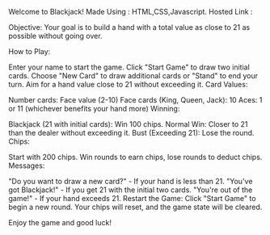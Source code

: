 Welcome to Blackjack!
Made Using : HTML,CSS,Javascript.
Hosted Link : 

Objective:
Your goal is to build a hand with a total value as close to 21 as possible without going over.

How to Play:

Enter your name to start the game.
Click "Start Game" to draw two initial cards.
Choose "New Card" to draw additional cards or "Stand" to end your turn.
Aim for a hand value close to 21 without exceeding it.
Card Values:

Number cards: Face value (2-10)
Face cards (King, Queen, Jack): 10
Aces: 1 or 11 (whichever benefits your hand more)
Winning:

Blackjack (21 with initial cards): Win 100 chips.
Normal Win: Closer to 21 than the dealer without exceeding it.
Bust (Exceeding 21): Lose the round.
Chips:

Start with 200 chips.
Win rounds to earn chips, lose rounds to deduct chips.
Messages:

"Do you want to draw a new card?" - If your hand is less than 21.
"You've got Blackjack!" - If you get 21 with the initial two cards.
"You're out of the game!" - If your hand exceeds 21.
Restart the Game:
Click "Start Game" to begin a new round. Your chips will reset, and the game state will be cleared.

Enjoy the game and good luck!
